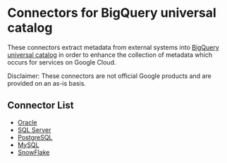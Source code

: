 # Connectors for BigQuery universal catalog 

These connectors extract metadata from external systems into [BigQuery universal catalog](https://cloud.google.com/dataplex/docs/catalog-overview) in order to enhance the collection of metadata which occurs for services on Google Cloud.

Disclaimer: These connectors are not official Google products and are provided on an as-is basis.

## Connector List

* [Oracle](/managed-connectivity/oracle-connector)
* [SQL Server](/managed-connectivity/sql-server-connector)
* [PostgreSQL](/managed-connectivity/postgresql-connector)
* [MySQL](/managed-connectivity/mysql-connector)
* [SnowFlake](/managed-connectivity/snowflake-connector)
